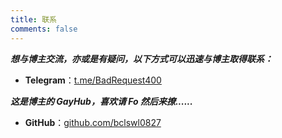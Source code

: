```yaml
---
title: 联系
comments: false
---
```

***想与博主交流，亦或是有疑问，以下方式可以迅速与博主取得联系：***

 - **Telegram**：[t.me/BadRequest400](https://t.me/BadRequest400)

***这是博主的 GayHub，喜欢请 Fo 然后来撩......***

 - **GitHub**：[github.com/bclswl0827](https://github.com/bclswl0827)
